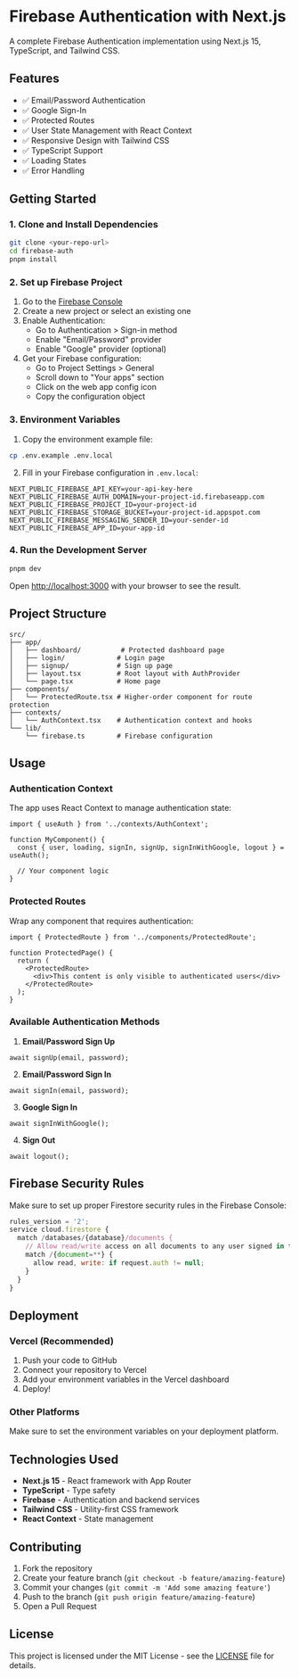 # Firebase Authentication with Next.js

A complete Firebase Authentication implementation using Next.js 15, TypeScript, and Tailwind CSS.

## Features

- ✅ Email/Password Authentication
- ✅ Google Sign-In
- ✅ Protected Routes
- ✅ User State Management with React Context
- ✅ Responsive Design with Tailwind CSS
- ✅ TypeScript Support
- ✅ Loading States
- ✅ Error Handling

## Getting Started

### 1. Clone and Install Dependencies

```bash
git clone <your-repo-url>
cd firebase-auth
pnpm install
```

### 2. Set up Firebase Project

1. Go to the [Firebase Console](https://console.firebase.google.com/)
2. Create a new project or select an existing one
3. Enable Authentication:
   - Go to Authentication > Sign-in method
   - Enable "Email/Password" provider
   - Enable "Google" provider (optional)
4. Get your Firebase configuration:
   - Go to Project Settings > General
   - Scroll down to "Your apps" section
   - Click on the web app config icon
   - Copy the configuration object

### 3. Environment Variables

1. Copy the environment example file:
```bash
cp .env.example .env.local
```

2. Fill in your Firebase configuration in `.env.local`:
```env
NEXT_PUBLIC_FIREBASE_API_KEY=your-api-key-here
NEXT_PUBLIC_FIREBASE_AUTH_DOMAIN=your-project-id.firebaseapp.com
NEXT_PUBLIC_FIREBASE_PROJECT_ID=your-project-id
NEXT_PUBLIC_FIREBASE_STORAGE_BUCKET=your-project-id.appspot.com
NEXT_PUBLIC_FIREBASE_MESSAGING_SENDER_ID=your-sender-id
NEXT_PUBLIC_FIREBASE_APP_ID=your-app-id
```

### 4. Run the Development Server

```bash
pnpm dev
```

Open [http://localhost:3000](http://localhost:3000) with your browser to see the result.

## Project Structure

```
src/
├── app/
│   ├── dashboard/          # Protected dashboard page
│   ├── login/             # Login page
│   ├── signup/            # Sign up page
│   ├── layout.tsx         # Root layout with AuthProvider
│   └── page.tsx           # Home page
├── components/
│   └── ProtectedRoute.tsx # Higher-order component for route protection
├── contexts/
│   └── AuthContext.tsx    # Authentication context and hooks
└── lib/
    └── firebase.ts        # Firebase configuration
```

## Usage

### Authentication Context

The app uses React Context to manage authentication state:

```tsx
import { useAuth } from '../contexts/AuthContext';

function MyComponent() {
  const { user, loading, signIn, signUp, signInWithGoogle, logout } = useAuth();
  
  // Your component logic
}
```

### Protected Routes

Wrap any component that requires authentication:

```tsx
import { ProtectedRoute } from '../components/ProtectedRoute';

function ProtectedPage() {
  return (
    <ProtectedRoute>
      <div>This content is only visible to authenticated users</div>
    </ProtectedRoute>
  );
}
```

### Available Authentication Methods

1. **Email/Password Sign Up**
```tsx
await signUp(email, password);
```

2. **Email/Password Sign In**
```tsx
await signIn(email, password);
```

3. **Google Sign In**
```tsx
await signInWithGoogle();
```

4. **Sign Out**
```tsx
await logout();
```

## Firebase Security Rules

Make sure to set up proper Firestore security rules in the Firebase Console:

```javascript
rules_version = '2';
service cloud.firestore {
  match /databases/{database}/documents {
    // Allow read/write access on all documents to any user signed in to the application
    match /{document=**} {
      allow read, write: if request.auth != null;
    }
  }
}
```

## Deployment

### Vercel (Recommended)

1. Push your code to GitHub
2. Connect your repository to Vercel
3. Add your environment variables in the Vercel dashboard
4. Deploy!

### Other Platforms

Make sure to set the environment variables on your deployment platform.

## Technologies Used

- **Next.js 15** - React framework with App Router
- **TypeScript** - Type safety
- **Firebase** - Authentication and backend services
- **Tailwind CSS** - Utility-first CSS framework
- **React Context** - State management

## Contributing

1. Fork the repository
2. Create your feature branch (`git checkout -b feature/amazing-feature`)
3. Commit your changes (`git commit -m 'Add some amazing feature'`)
4. Push to the branch (`git push origin feature/amazing-feature`)
5. Open a Pull Request

## License

This project is licensed under the MIT License - see the [LICENSE](LICENSE) file for details.
